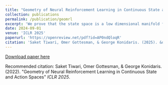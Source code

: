 ```yaml
---
title: "Geometry of Neural Reinforcement Learning in Continuous State and Action Spaces"
collection: publications
permalink: /publication/geomrl
excerpt: 'We prove that the state space is a low dimensional manifold for neural reinforcement learning and utilise this to improve performance in dog and humanoid environments'
date: 2024-09-01
venue: 'ICLR 2025'
paperurl: 'https://openreview.net/pdf?id=AP0ndQloqR'
citation: 'Saket Tiwari, Omer Gottesman, & George Konidaris. (2025). &quot;Geometry of Neural Reinforcement Learning in Continuous State and Action Spaces.&quot; <i>ICLr 2025</i>'
---
```


[Download paper here](https://openreview.net/pdf?id=AP0ndQloqR)

Recommended citation: Saket Tiwari, Omer Gottesman, & George Konidaris. (2022). "Geometry of Neural Reinforcement Learning in Continuous State and Action Spaces" <i>ICLR 2025</i>.
